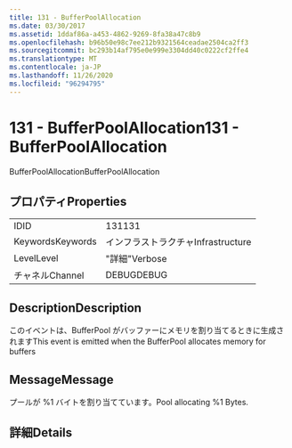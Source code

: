 ```yaml
---
title: 131 - BufferPoolAllocation
ms.date: 03/30/2017
ms.assetid: 1ddaf86a-a453-4862-9269-8fa38a47c8b9
ms.openlocfilehash: b96b50e98c7ee212b9321564ceadae2504ca2ff3
ms.sourcegitcommit: bc293b14af795e0e999e3304dd40c0222cf2ffe4
ms.translationtype: MT
ms.contentlocale: ja-JP
ms.lasthandoff: 11/26/2020
ms.locfileid: "96294795"
---
```

# <a name="131---bufferpoolallocation"></a><span data-ttu-id="81dc8-102">131 - BufferPoolAllocation</span><span class="sxs-lookup"><span data-stu-id="81dc8-102">131 - BufferPoolAllocation</span></span>

<span data-ttu-id="81dc8-103">BufferPoolAllocation</span><span class="sxs-lookup"><span data-stu-id="81dc8-103">BufferPoolAllocation</span></span>  
  
## <a name="properties"></a><span data-ttu-id="81dc8-104">プロパティ</span><span class="sxs-lookup"><span data-stu-id="81dc8-104">Properties</span></span>  
  
|||  
|-|-|  
|<span data-ttu-id="81dc8-105">ID</span><span class="sxs-lookup"><span data-stu-id="81dc8-105">ID</span></span>|<span data-ttu-id="81dc8-106">131</span><span class="sxs-lookup"><span data-stu-id="81dc8-106">131</span></span>|  
|<span data-ttu-id="81dc8-107">Keywords</span><span class="sxs-lookup"><span data-stu-id="81dc8-107">Keywords</span></span>|<span data-ttu-id="81dc8-108">インフラストラクチャ</span><span class="sxs-lookup"><span data-stu-id="81dc8-108">Infrastructure</span></span>|  
|<span data-ttu-id="81dc8-109">Level</span><span class="sxs-lookup"><span data-stu-id="81dc8-109">Level</span></span>|<span data-ttu-id="81dc8-110">"詳細"</span><span class="sxs-lookup"><span data-stu-id="81dc8-110">Verbose</span></span>|  
|<span data-ttu-id="81dc8-111">チャネル</span><span class="sxs-lookup"><span data-stu-id="81dc8-111">Channel</span></span>|<span data-ttu-id="81dc8-112">DEBUG</span><span class="sxs-lookup"><span data-stu-id="81dc8-112">DEBUG</span></span>|  
  
## <a name="description"></a><span data-ttu-id="81dc8-113">Description</span><span class="sxs-lookup"><span data-stu-id="81dc8-113">Description</span></span>  

 <span data-ttu-id="81dc8-114">このイベントは、BufferPool がバッファーにメモリを割り当てるときに生成されます</span><span class="sxs-lookup"><span data-stu-id="81dc8-114">This event is emitted when the BufferPool allocates memory for buffers</span></span>  
  
## <a name="message"></a><span data-ttu-id="81dc8-115">Message</span><span class="sxs-lookup"><span data-stu-id="81dc8-115">Message</span></span>  

 <span data-ttu-id="81dc8-116">プールが %1 バイトを割り当てています。</span><span class="sxs-lookup"><span data-stu-id="81dc8-116">Pool allocating %1 Bytes.</span></span>  
  
## <a name="details"></a><span data-ttu-id="81dc8-117">詳細</span><span class="sxs-lookup"><span data-stu-id="81dc8-117">Details</span></span>
